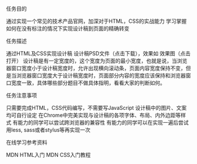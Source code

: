 任务目的

通过实现一个常见的技术产品官网，加深对于HTML，CSS的实战能力
学习掌握如何在没有标注的情况下实现设计稿到页面的精确转变

任务描述

通过HTML及CSS实现设计稿 设计稿PSD文件（点击下载），效果如 效果图（点击打开）
设计稿是有一定宽度的，这个宽度为页面的最小宽度，也就是说，当浏览器窗口宽度小于设计稿宽度时，允许出现横向滚动条，页面内容宽度保持不变，但是当浏览器窗口宽度大于设计稿宽度时，页面部分内容的宽度应该保持和浏览器窗口宽度一致，具体哪些部分题目不做具体指明，看看大家的判断如何。

任务注意事项

只需要完成HTML，CSS代码编写，不需要写JavaScript
设计稿中的图片、文案均可自行设定
在Chrome中完美实现与设计稿的各项字体、布局、内外边距等样式
有能力的同学可以尝试跨浏览器的兼容性
有能力的同学可以在实现一遍后尝试用less, sass或者stylus等再实现一次

在线学习参考资料

MDN HTML入门
MDN CSS入门教程
